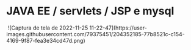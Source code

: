 # JAVA EE / servlets / JSP e mysql

<img>
![Captura de tela de 2022-11-25 11-22-47](https://user-images.githubusercontent.com/79375451/204352185-77b8521c-c154-4169-9f87-fea3e34cd47d.png)
